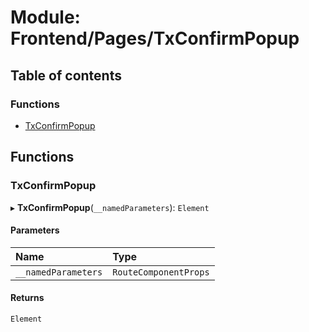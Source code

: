 # Module: Frontend/Pages/TxConfirmPopup

## Table of contents

### Functions

- [TxConfirmPopup](Frontend_Pages_TxConfirmPopup.md#txconfirmpopup)

## Functions

### TxConfirmPopup

▸ **TxConfirmPopup**(`__namedParameters`): `Element`

#### Parameters

| Name                | Type                  |
| :------------------ | :-------------------- |
| `__namedParameters` | `RouteComponentProps` |

#### Returns

`Element`
